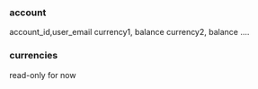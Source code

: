 ### account
account_id,user_email
currency1, balance
currency2, balance
....

### currencies
read-only for now